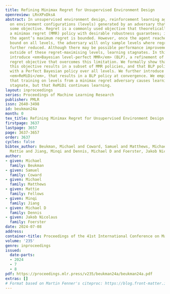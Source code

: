 ```yaml
---
title: Refining Minimax Regret for Unsupervised Environment Design
openreview: LRnXPxDksA
abstract: In unsupervised environment design, reinforcement learning agents are trained
  on environment configurations (levels) generated by an adversary that maximises
  some objective. Regret is a commonly used objective that theoretically results in
  a minimax regret (MMR) policy with desirable robustness guarantees; in particular,
  the agent’s maximum regret is bounded. However, once the agent reaches this regret
  bound on all levels, the adversary will only sample levels where regret cannot be
  further reduced. Although there may be possible performance improvements to be made
  outside of these regret-maximising levels, learning stagnates. In this work, we
  introduce <em>Bayesian level-perfect MMR</em> (BLP), a refinement of the minimax
  regret objective that overcomes this limitation. We formally show that solving for
  this objective results in a subset of MMR policies, and that BLP policies act consistently
  with a Perfect Bayesian policy over all levels. We further introduce an algorithm,
  <em>ReMiDi</em>, that results in a BLP policy at convergence. We empirically demonstrate
  that training on levels from a minimax regret adversary causes learning to prematurely
  stagnate, but that ReMiDi continues learning.
layout: inproceedings
series: Proceedings of Machine Learning Research
publisher: PMLR
issn: 2640-3498
id: beukman24a
month: 0
tex_title: Refining Minimax Regret for Unsupervised Environment Design
firstpage: 3637
lastpage: 3657
page: 3637-3657
order: 3637
cycles: false
bibtex_author: Beukman, Michael and Coward, Samuel and Matthews, Michael and Fellows,
  Mattie and Jiang, Minqi and Dennis, Michael D and Foerster, Jakob Nicolaus
author:
- given: Michael
  family: Beukman
- given: Samuel
  family: Coward
- given: Michael
  family: Matthews
- given: Mattie
  family: Fellows
- given: Minqi
  family: Jiang
- given: Michael D
  family: Dennis
- given: Jakob Nicolaus
  family: Foerster
date: 2024-07-08
address:
container-title: Proceedings of the 41st International Conference on Machine Learning
volume: '235'
genre: inproceedings
issued:
  date-parts:
  - 2024
  - 7
  - 8
pdf: https://proceedings.mlr.press/v235/beukman24a/beukman24a.pdf
extras: []
# Format based on Martin Fenner's citeproc: https://blog.front-matter.io/posts/citeproc-yaml-for-bibliographies/
---
```

